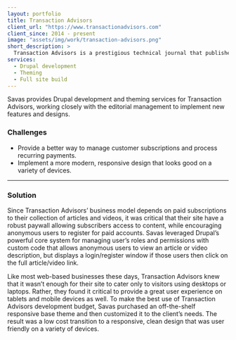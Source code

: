 ```yaml
---
layout: portfolio
title: Transaction Advisors
client_url: "https://www.transactionadvisors.com"
client_since: 2014 - present
image: "assets/img/work/transaction-advisors.png"
short_description: >
  Transaction Advisors is a prestigious technical journal that publishes select white papers, technical articles, and research studies on the critical issues impacting corporate transaction planning, structuring, and execution.
services:
  - Drupal development
  - Theming
  - Full site build
---
```

Savas provides Drupal development and theming services for Transaction Advisors, working closely with the editorial management to implement new features and designs.

### Challenges
- Provide a better way to manage customer subscriptions and process recurring payments.
- Implement a more modern, responsive design that looks good on a variety of devices.

---

### Solution
Since Transaction Advisors’ business model depends on paid subscriptions to their collection of articles and videos, it was critical that their site have a robust paywall allowing subscribers access to content, while encouraging anonymous users to register for paid accounts. Savas leveraged Drupal’s powerful core system for managing user’s roles and permissions with custom code that allows anonymous users to view an article or video description, but displays a login/register window if those users then click on the full article/video link.

Like most web-based businesses these days, Transaction Advisors knew that it wasn’t enough for their site to cater only to visitors using desktops or laptops. Rather, they found it critical to provide a great user experience on tablets and mobile devices as well. To make the best use of Transaction Advisors development budget, Savas purchased an off-the-shelf responsive base theme and then customized it to the client’s needs. The result was a low cost transition to a responsive, clean design that was user friendly on a variety of devices.